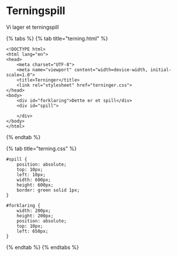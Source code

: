 # Terningspill

Vi lager et terningspill

{% tabs %}
{% tab title="terning.html" %}
```markup
<!DOCTYPE html>
<html lang="en">
<head>
    <meta charset="UTF-8">
    <meta name="viewport" content="width=device-width, initial-scale=1.0">
    <title>Terninger</title>
    <link rel="stylesheet" href="terninger.css">
</head>
<body>
    <div id="forklaring">Dette er et spill</div>
    <div id="spill">
        
    </div>
</body>
</html>
```
{% endtab %}

{% tab title="terning.css" %}
```
#spill {
    position: absolute;
    top: 10px;
    left: 10px;
    width: 600px;
    height: 600px;
    border: green solid 1px;
}

#forklaring {
    width: 200px;
    height: 200px;
    position: absolute;
    top: 10px;
    left: 650px;
}
```
{% endtab %}
{% endtabs %}

